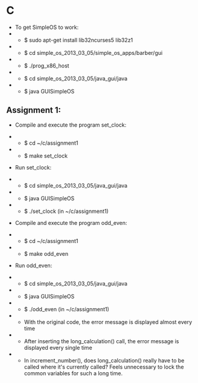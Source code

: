 # C

- To get SimpleOS to work:
- - $ sudo apt-get install lib32ncurses5 lib32z1
- - $ cd simple_os_2013_03_05/simple_os_apps/barber/gui
- - $ ./prog_x86_host
- - $ cd simple_os_2013_03_05/java_gui/java
- - $ java GUISimpleOS
 
## Assignment 1:
- Compile and execute the program set_clock:
- - $ cd ~/c/assignment1
- - $ make set_clock
- Run set_clock:
- - $ cd simple_os_2013_03_05/java_gui/java
- - $ java GUISimpleOS
- - $ ./set_clock (in ~/c/assignment1)
- Compile and execute the program odd_even:
- - $ cd ~/c/assignment1
- - $ make odd_even
- Run odd_even:
- - $ cd simple_os_2013_03_05/java_gui/java
- - $ java GUISimpleOS
- - $ ./odd_even (in ~/c/assignment1)

- - With the original code, the error message is displayed almost every time
- - After inserting the long_calculation() call, the error message is displayed every single time
- - In increment_number(), does long_calculation() really have to be called where it's currently called? Feels unnecessary to lock the common variables for such a long time. 
